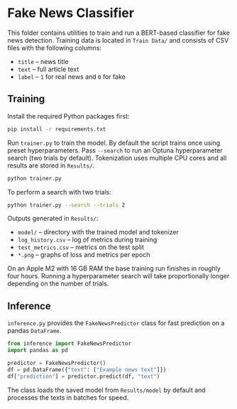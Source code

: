 # Fake News Classifier

This folder contains utilities to train and run a BERT-based classifier for fake news detection. Training data is located in `Train Data/` and consists of CSV files with the following columns:

- `title` – news title
- `text` – full article text
- `label` – `1` for real news and `0` for fake

## Training

Install the required Python packages first:

```bash
pip install -r requirements.txt
```

Run `trainer.py` to train the model. By default the script trains once using preset hyperparameters. Pass `--search` to run an Optuna hyperparameter search (two trials by default). Tokenization uses multiple CPU cores and all results are stored in `Results/`.

```bash
python trainer.py
```

To perform a search with two trials:

```bash
python trainer.py --search --trials 2
```

Outputs generated in `Results/`:

- `model/` – directory with the trained model and tokenizer
- `log_history.csv` – log of metrics during training
- `test_metrics.csv` – metrics on the test split
- `*.png` – graphs of loss and metrics per epoch

On an Apple M2 with 16 GB RAM the base training run finishes in roughly four hours. Running a hyperparameter search will take proportionally longer depending on the number of trials.

## Inference

`inference.py` provides the `FakeNewsPredictor` class for fast prediction on a pandas `DataFrame`.

```python
from inference import FakeNewsPredictor
import pandas as pd

predictor = FakeNewsPredictor()
df = pd.DataFrame({"text": ["Example news text"]})
df["prediction"] = predictor.predict(df, "text")
```

The class loads the saved model from `Results/model` by default and processes the texts in batches for speed.
